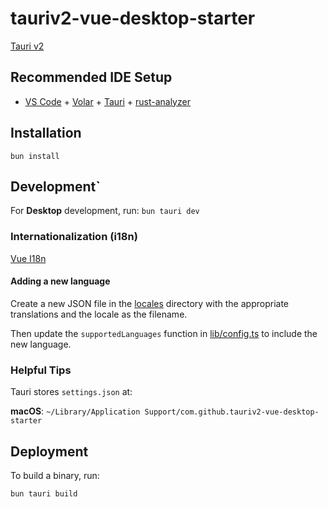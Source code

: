 # tauriv2-vue-desktop-starter

[Tauri v2](https://beta.tauri.app/start/)

## Recommended IDE Setup

- [VS Code](https://code.visualstudio.com/) + [Volar](https://marketplace.visualstudio.com/items?itemName=Vue.volar) + [Tauri](https://marketplace.visualstudio.com/items?itemName=tauri-apps.tauri-vscode) + [rust-analyzer](https://marketplace.visualstudio.com/items?itemName=rust-lang.rust-analyzer)

## Installation

`bun install`

## Development`

For **Desktop** development, run: `bun tauri dev`

### Internationalization (i18n)

[Vue I18n](https://vue-i18n.intlify.dev/)

#### Adding a new language

Create a new JSON file in the [locales](./src/i18n/locales/) directory with the appropriate translations and the locale as the filename.

Then update the `supportedLanguages` function in [lib/config.ts](./src/lib/config.ts) to include the new language.

### Helpful Tips

Tauri stores `settings.json` at:

**macOS**: `~/Library/Application Support/com.github.tauriv2-vue-desktop-starter`

## Deployment

To build a binary, run:

```bash
bun tauri build
```
